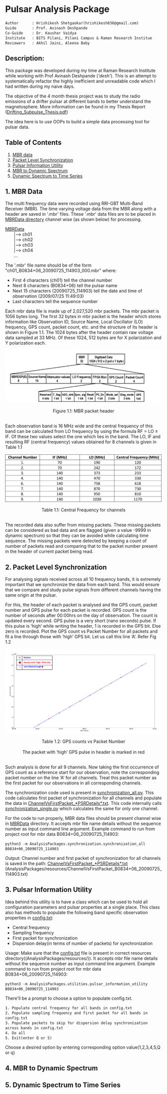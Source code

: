 # Pulsar Analysis Package
```
Author      : Hrishikesh Shetgaokar(hrishikesh036@gmail.com)
Guide       : Prof. Avinash Deshpande
Co-Guide    : Dr. Kaushar Vaidya
Institute   : BITS Pilani, Pilani Campus & Raman Research Institue 
Reviewers   : Akhil Jaini, Aleena Baby
```

## Description:

This package was developed during my time at Raman Research Institute while working
with Prof Avinash Deshpande (*'desh'*). This is an attempt to systematically refactor
the highly inefficient and unreadable code which I had written during my naive days.

The objective of the 4 month thesis project was to study the radio emissions of a drifter
pulsar at different bands to better understand the magnetosphere. More information can be found 
in my Thesis Report ([Drifting_Subpulse_Thesis.pdf](Drifting_Subpulse_Thesis.pdf))

The idea here is to use OOPs to build a simple data processing tool for pulsar data.

## Table of Contents
1. [MBR data](#1-mbr-data)
2. [Packet Level Synchronization](#2-packet-level-synchronization)
3. [Pulsar Information Utility](#3-pulsar-information-utility)
4. [MBR to Dynamic Spectrum](#4-mbr-to-dynamic-spectrum)
5. [Dynamic Spectrum to Time Series](#5-dynamic-spectrum-to-time-series)

## 1. MBR Data
The multi frequency data were recorded using RRI-GBT Multi-Band Receiver (MBR). The time varying voltage data from the 
MBR along with a header are saved in '.mbr' files.
These '.mbr' data files are to be placed in [MBRData directory](MBRData) channel wise (as shown below) for processing.

<ins>MBRData</ins>  
  |--> ch01  
  |--> ch02  
  |--> ch03  
  |--> ch04  
  ...

The '.mbr' file name should be of the form "ch01_B0834+06_20090725_114903_000.mbr" where:
* First 4 characters (ch01) tell the channel number
* Next 8 characters (B0834+06) tell the pulsar name 
* Next 15 characters (20090725_114903) tell the date and time of observation (2009/07/25 11:49:03)
* Last characters tell the sequence number

Each mbr data file is made up of 2,027,520 mbr packets. The mbr packet is 1056 bytes long. 
The first 32 bytes in mbr packet is the header which stores information like Observation ID, Source Name, Local Oscillator 
(LO) frequency, GPS count, packet count, etc. and the structure of its header is shown in Figure 1.1. The 1024 bytes after the 
header contain raw voltage data sampled at 33 MHz. Of these 1024, 512 bytes are for X polarization and Y polarization each.

<p align="center">
  <img src="readmeImages/mbrPacket.png"/>
</p>
<p align="center">
  <a>Figure 1.1: MBR packet header</a>
  <br><br>
</p>

Each observation band is 16 MHz wide and the central frequency of this band can be calculated from LO frequency by using 
the formula RF = LO ± IF. Of these two values select the one which lies in the band. The LO, IF and resulting RF (central 
frequency) values obtained for 8 channels is given in Table 1.1
<p align="center">
  <img src="readmeImages/centralFrequency.png"/>
</p>
<p align="center">
  <a>Table 1.1: Central Frequency for channels</a>
  <br><br>
</p>

The recorded data also suffer from missing packets. These missing packets can be considered as bad data and are flagged 
(given a value -9999 in dynamic spectrum) so that they can be avoided while calculating time sequence. 
The missing packets were detected by keeping a count of number of packets read and comparing that to the packet number 
present in the header of current packet being read.

## 2. Packet Level Synchronization
For analysing signals received across all 10 frequency bands, it is extremely important that we synchronize the data 
from each band. This would ensure that we compare and study pulse signals from different channels having the same origin
at the pulsar.

For this, the header of each packet is analysed and the GPS count, packet number and GPS pulse for each packet is recorded. 
GPS count is the number of seconds after 00:00hrs on the day of observation. The count is updated every second. GPS pulse 
is a very short (nano seconds) pulse. If this pulse is ‘high’ while writing the header, 1 is recorded in the GPS bit. Else 
zero is recorded. Plot the GPS count vs Packet Number for all packets and fit a line through those with ‘high’ GPS bit. 
Let us call this line ‘A’. Refer Fig 1.2

<p align="center">
  <img src="readmeImages/synchronization.png"/>
</p>
<p align="center">
  <a>Table 1.2: GPS counts vs Packet Number</a>
  <br><br>
  <a>The packet with ‘high’ GPS pulse in header is marked in red</a>
  <br><br>
</p>

Such analysis is done for all 9 channels. Now taking the first occurrence of GPS count as a reference start for our 
observation, note the corresponding packet number on the line ‘A’ for all channels. Treat this packet number as the 
first packet for our observations in all corresponding channels.

The synchronization code used is present in [synchronization_all.py](AnalysisPackages/synchronization/synchronization_all.py).
This code calculates first packet of synchronization for all channels and populate the data in 
[ChannelVsFirstPacket_\*PSRDetails\*.txt](AnalysisPackages/resources/ChannelVsFirstPacket_B0834+06_20090725_114903.txt).
This code internally calls [synchronization_single.py](AnalysisPackages/synchronization/synchronization_single.py) which calculates the 
same for only one channel.

For the code to run properly, MBR data files should be present channel wise in [MBRData](MBRData) directory.
It accepts mbr file name details without the sequence number as input command line argument.
Example command to run from project root for mbr data B0834+06_20090725_114903:
```
python3 -m AnalysisPackages.synchronization.synchronization_all B0834+06_20090725_114903
```
Output:
Channel number and first packet of synchronization for all channels is saved in the path:
[ChannelVsFirstPacket_\*PSRDetails\*.txt](AnalysisPackages/resources/ChannelVsFirstPacket_B0834+06_20090725_114903.txt)
(AnalysisPackages/resources/ChannelVsFirstPacket_B0834+06_20090725_114903.txt)

## 3. Pulsar Information Utility
Idea behind this utility is to have a class which can be used to hold all configuration parameters and pulsar properties 
at a single place. This class also has methods to populate the following band specific observation properties in 
[config.txt](AnalysisPackages/resources/config.txt):
* Central frequency
* Sampling frequency
* First packet for synchronization
* Dispersion delay(in terms of number of packets) for synchronization

Usage: 
Make sure that the [config.txt](AnalysisPackages/resources/config.txt) file is present in correct resources 
directory((AnalysisPackages/resources/)). It accepts mbr file name details without the sequence number as 
input command line argument. Example command to run from project root for mbr data B0834+06_20090725_114903:
```
python3 -m AnalysisPackages.utilities.pulsar_information_utility B0834+06_20090725_114903
```
There'll be a prompt to choose a option to populate config.txt.
```
1. Populate central frequency for all bands in config.txt
2. Populate sampling frequency and first packet for all bands in config.txt
3. Populate packets to skip for dispersion delay synchronization across bands in config.txt
4. Do all
5. Exit(enter Q or 5)
```
Choose a desired option by entering corresponding option value(1,2,3,4,5,Q or q)
## 4. MBR to Dynamic Spectrum 
## 5. Dynamic Spectrum to Time Series 

